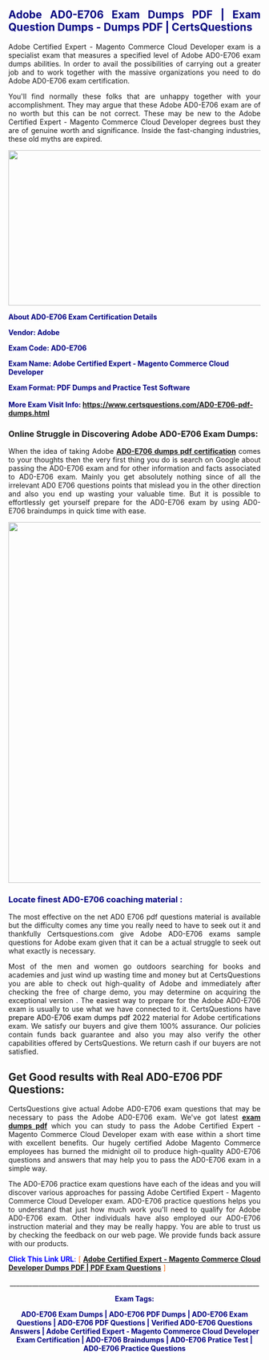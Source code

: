 <h2 style="text-align: justify;"><span style="color: #000080;">Adobe AD0-E706 Exam Dumps PDF | Exam Question Dumps - Dumps PDF | CertsQuestions</span></h2>
<p style="text-align: justify;">Adobe Certified Expert - Magento Commerce Cloud Developer exam is a specialist exam that measures a specified level of Adobe  AD0-E706 exam dumps abilities. In order to avail the possibilities of carrying out a greater job and to work together with the massive organizations you need to do Adobe AD0-E706 exam certification.</p>
<p style="text-align: justify;">You'll find normally these folks that are unhappy together with your accomplishment. They may argue that these Adobe  AD0-E706 exam are of no worth but this can be not correct. These may be new to the Adobe Certified Expert - Magento Commerce Cloud Developer degrees bust they are of genuine worth and significance. Inside the fast-changing industries, these old myths are expired.</p>
<p><img style="display: block; margin-left: auto; margin-right: auto;" src="https://i.imgur.com/eaP4ae9.png" width="840" height="310" /></p>
<p><span style="color: #000080;"><strong>About AD0-E706 Exam Certification Details</strong></span></p>
<p><span style="color: #000080;"><strong>Vendor: Adobe<br /></strong></span></p>
<p><span style="color: #000080;"><strong>Exam Code: AD0-E706</strong></span></p>
<p><span style="color: #000080;"><strong>Exam Name: Adobe Certified Expert - Magento Commerce Cloud Developer</strong></span></p>
<p><span style="color: #000080;"><strong>Exam Format: PDF Dumps and Practice Test Software<br /><br />More Exam Visit Info: <span style="color: #ff6600;"><a href="https://www.certsquestions.com/AD0-E706-pdf-dumps.html">https://www.certsquestions.com/AD0-E706-pdf-dumps.html</a></span></strong></span></p>
<h3>Online Struggle in Discovering Adobe AD0-E706 Exam Dumps:</h3>
<p style="text-align: justify;">When the idea of taking Adobe <a href="https://www.certsquestions.com/AD0-E706-pdf-dumps.html"><strong> AD0-E706 dumps pdf certification</strong></a> comes to your thoughts then the very first thing you do is search on Google about passing the AD0-E706 exam and for other information and facts associated to AD0-E706 exam. Mainly you get absolutely nothing since of all the irrelevant AD0 E706 questions points that mislead you in the other direction and also you end up wasting your valuable time. But it is possible to effortlessly get yourself prepare for the AD0-E706 exam by using AD0-E706 braindumps in quick time with ease.</p>
<p><a href="https://www.certsquestions.com/AD0-E706-pdf-dumps.html"><img style="display: block; margin-left: auto; margin-right: auto;" src="https://i.imgur.com/pxhoKQ2.png" width="720" /></a></p>
<h3><span style="color: #000080;">Locate finest  AD0-E706 coaching material :</span></h3>
<p style="text-align: justify;">The most effective on the net AD0 E706 pdf questions material is available but the difficulty comes any time you really need to have to seek out it and thankfully Certsquestions.com give Adobe AD0-E706 exams sample questions for Adobe  exam given that it can be a actual struggle to seek out what exactly is necessary.</p>
<p style="text-align: justify;">Most of the men and women go outdoors searching for books and academies and just wind up wasting time and money but at CertsQuestions you are able to check out high-quality of Adobe  and immediately after checking the free of charge demo, you may determine on acquiring the exceptional version . The easiest way to prepare for the Adobe AD0-E706 exam is usually to use what we have connected to it. CertsQuestions have <span style="color: #000000;">prepare AD0-E706 exam dumps pdf 2022</span> material for Adobe certifications exam. We satisfy our buyers and give them 100% assurance. Our policies contain funds back guarantee and also you may also verify the other capabilities offered by CertsQuestions. We return cash if our buyers are not satisfied.</p>
<h2>Get Good results with Real AD0-E706 PDF Questions:</h2>
<p style="text-align: justify;">CertsQuestions give actual Adobe AD0-E706 exam questions that may be necessary to pass the Adobe  AD0-E706 exam. We've got latest<strong>&nbsp;<a href="https://www.certsquestions.com/">exam dumps pdf</a></strong>&nbsp;which you can study to pass the Adobe Certified Expert - Magento Commerce Cloud Developer exam with ease within a short time with excellent benefits. Our hugely certified Adobe Magento Commerce employees has burned the midnight oil to produce high-quality AD0-E706 questions and answers that may help you to pass the AD0-E706 exam in a simple way.</p>
<p style="text-align: justify;">The AD0-E706 practice exam questions have each of the ideas and you will discover various approaches for passing Adobe Certified Expert - Magento Commerce Cloud Developer exam. AD0-E706 practice questions helps you to understand that just how much work you'll need to qualify for Adobe  AD0-E706 exam. Other individuals have also employed our AD0-E706 instruction material and they may be really happy. You are able to trust us by checking the feedback on our web page. We provide funds back assure with our products.</p>
<p style="text-align: justify;"><span style="color: #0000ff;"><strong>Click This Link URL</strong>:</span> <span style="color: #ff6600;">[ <strong><a href="https://www.certsquestions.com/adobe-magento-commerce-certification.html">Adobe Certified Expert - Magento Commerce Cloud Developer Dumps PDF | PDF Exam Questions</a></strong> ]</span></p>
<p style="text-align: center;">______________________________________________________________________________</p>
<p style="text-align: center;"><span style="color: #000080;"><strong>Exam Tags:</strong></span></p>
<p style="text-align: center;"><span style="color: #000080;"><strong>AD0-E706 Exam Dumps | AD0-E706 PDF Dumps | AD0-E706 Exam Questions | AD0-E706 PDF Questions | Verified AD0-E706 Questions Answers | Adobe Certified Expert - Magento Commerce Cloud Developer Exam Certification | AD0-E706 Braindumps | AD0-E706 Pratice Test | AD0-E706 Practice Questions</strong></span></p>
